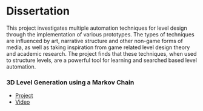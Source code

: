 # Dissertation

This project investigates multiple automation techniques for level design through the implementation of various prototypes. The types of techniques are influenced by art, narrative structure and other non-game forms of media, as well as taking inspiration from game related level design theory and academic research. The project finds that these techniques, when used to structure levels, are a powerful tool for learning and searched based level automation.


### 3D Level Generation using a Markov Chain
- [Project](https://github.com/DudleyHK/Dissertation-Prototype)
- [Video](https://www.youtube.com/watch?v=76XambrRW_M)




